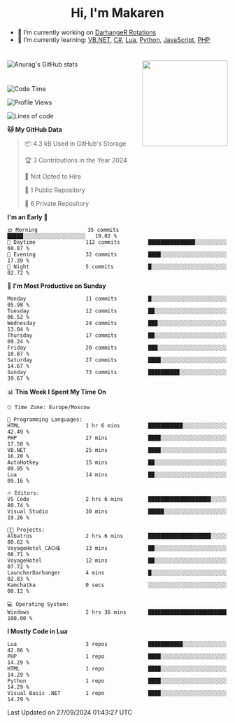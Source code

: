 <div id="header" align="center">
 <h1>Hi, I'm Makaren</h1>
</div>

- 🔭 I’m currently working on <a href="https://darhanger.github.io/rotations/">DarhangeR Rotations</a>
- 🌱 I’m currently learning: <a href="https://learn.microsoft.com/ru-ru/dotnet/visual-basic/">VB.NET</a>, <a href="https://dotnet.microsoft.com/en-us/languages/csharp">C#</a>, <a href="https://www.lua.org">Lua</a>, <a href="https://www.python.org">Python</a>, <a href="https://www.ecma-international.org/publications-and-standards/standards/ecma-262/">JavaScript</a>, <a href="https://www.php.net">PHP</a>
<!--
- 👯 I’m looking to collaborate on ...
- 🤔 I’m looking for help with ...
- 💬 Ask me about ...
- 📫 How to reach me: ...
- 😄 Pronouns: ...
- ⚡ Fun fact: ...
-->
#
![Anurag's GitHub stats](https://github-readme-stats.vercel.app/api?username=MakarenD&text_color=fff&icon_color=435cd9&show_icons=true&theme=dark&bg_color=00000000)<img align="right" src="https://media3.giphy.com/media/LaVp0AyqR5bGsC5Cbm/giphy.gif?cid=ecf05e4702j5mjw4h8mwt6p3xur6xnlpw7ymefs00ez9pcbs&ep=v1_gifs_search&rid=giphy.gif&ct=g" width="195"/> 

#
<!--START_SECTION:waka-->
![Code Time](http://img.shields.io/badge/Code%20Time-541%20hrs%2036%20mins-blue)

![Profile Views](http://img.shields.io/badge/Profile%20Views-2-blue)

![Lines of code](https://img.shields.io/badge/From%20Hello%20World%20I%27ve%20Written-220.4%20thousand%20lines%20of%20code-blue)

**🐱 My GitHub Data** 

> 📦 4.3 kB Used in GitHub's Storage 
 > 
> 🏆 3 Contributions in the Year 2024
 > 
> 🚫 Not Opted to Hire
 > 
> 📜 1 Public Repository 
 > 
> 🔑 6 Private Repository 
 > 
**I'm an Early 🐤** 

```text
🌞 Morning                35 commits          █████░░░░░░░░░░░░░░░░░░░░   19.02 % 
🌆 Daytime                112 commits         ███████████████░░░░░░░░░░   60.87 % 
🌃 Evening                32 commits          ████░░░░░░░░░░░░░░░░░░░░░   17.39 % 
🌙 Night                  5 commits           █░░░░░░░░░░░░░░░░░░░░░░░░   02.72 % 
```
📅 **I'm Most Productive on Sunday** 

```text
Monday                   11 commits          █░░░░░░░░░░░░░░░░░░░░░░░░   05.98 % 
Tuesday                  12 commits          ██░░░░░░░░░░░░░░░░░░░░░░░   06.52 % 
Wednesday                24 commits          ███░░░░░░░░░░░░░░░░░░░░░░   13.04 % 
Thursday                 17 commits          ██░░░░░░░░░░░░░░░░░░░░░░░   09.24 % 
Friday                   20 commits          ███░░░░░░░░░░░░░░░░░░░░░░   10.87 % 
Saturday                 27 commits          ████░░░░░░░░░░░░░░░░░░░░░   14.67 % 
Sunday                   73 commits          ██████████░░░░░░░░░░░░░░░   39.67 % 
```


📊 **This Week I Spent My Time On** 

```text
🕑︎ Time Zone: Europe/Moscow

💬 Programming Languages: 
HTML                     1 hr 6 mins         ███████████░░░░░░░░░░░░░░   42.49 % 
PHP                      27 mins             ████░░░░░░░░░░░░░░░░░░░░░   17.50 % 
VB.NET                   25 mins             ████░░░░░░░░░░░░░░░░░░░░░   16.20 % 
AutoHotkey               15 mins             ██░░░░░░░░░░░░░░░░░░░░░░░   09.95 % 
Lua                      14 mins             ██░░░░░░░░░░░░░░░░░░░░░░░   09.16 % 

🔥 Editors: 
VS Code                  2 hrs 6 mins        ████████████████████░░░░░   80.74 % 
Visual Studio            30 mins             █████░░░░░░░░░░░░░░░░░░░░   19.26 % 

🐱‍💻 Projects: 
Albatros                 2 hrs 6 mins        ████████████████████░░░░░   80.62 % 
VoyageHotel_CACHE        13 mins             ██░░░░░░░░░░░░░░░░░░░░░░░   08.71 % 
VoyageHotel              12 mins             ██░░░░░░░░░░░░░░░░░░░░░░░   07.72 % 
LauncherDarhanger        4 mins              █░░░░░░░░░░░░░░░░░░░░░░░░   02.83 % 
Kamchatka                0 secs              ░░░░░░░░░░░░░░░░░░░░░░░░░   00.12 % 

💻 Operating System: 
Windows                  2 hrs 36 mins       █████████████████████████   100.00 % 
```

**I Mostly Code in Lua** 

```text
Lua                      3 repos             ███████████░░░░░░░░░░░░░░   42.86 % 
PHP                      1 repo              ████░░░░░░░░░░░░░░░░░░░░░   14.29 % 
HTML                     1 repo              ████░░░░░░░░░░░░░░░░░░░░░   14.29 % 
Python                   1 repo              ████░░░░░░░░░░░░░░░░░░░░░   14.29 % 
Visual Basic .NET        1 repo              ████░░░░░░░░░░░░░░░░░░░░░   14.29 % 
```




 Last Updated on 27/09/2024 01:43:27 UTC
<!--END_SECTION:waka-->
